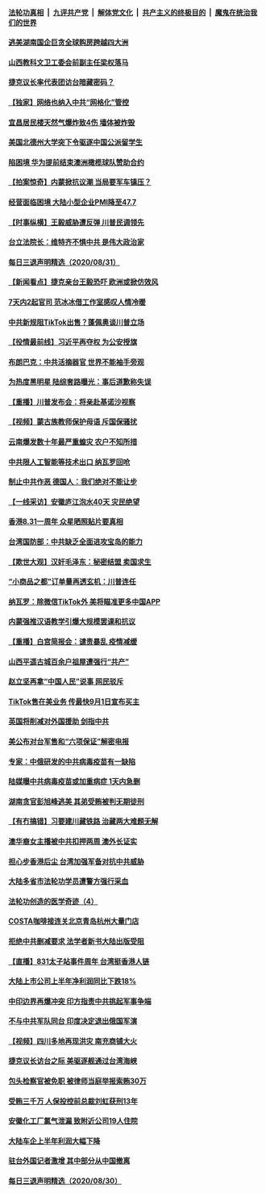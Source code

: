 

####  [法轮功真相](../../../../basic/blob/master/README.md?t=09011702) &nbsp;|&nbsp; [九评共产党](../../../../9ping.md/blob/master/README.md?t=09011702) &nbsp;|&nbsp; [解体党文化](../../../../jtdwh.md/blob/master/README.md?t=09011702)  &nbsp;|&nbsp; [共产主义的终极目的](../../../../gczydzjmd.md/blob/master/README.md?t=09011702) &nbsp;|&nbsp; [魔鬼在统治我们的世界](../../../../mgztzwmdsj.md/blob/master/README.md?t=09011702) 

#### [逃美湖南国企巨贪全球购房跨越四大洲](../pages/nsc413/n12371994.md?t=09011702) 


#### [山西教科文卫工委会前副主任梁权落马](../pages/nsc413/n12371913.md?t=09011702) 

#### [捷克议长率代表团访台暗藏密码？](../pages/nsc413/n12371931.md?t=09011702) 

#### [【独家】网络也纳入中共“网格化”管控](../pages/nsc413/n12371336.md?t=09011702) 

#### [宜昌居民楼天然气爆炸致4伤 墙体被炸毁](../pages/nsc413/n12371872.md?t=09011702) 

#### [美国北德州大学突下令驱逐中国公派留学生](../pages/nsc413/n12371864.md?t=09011702) 

#### [陷困境 华为提前结束澳洲橄榄球队赞助合约](../pages/nsc413/n12371784.md?t=09011702) 

#### [【拍案惊奇】内蒙掀抗议潮 当局要军车镇压？](../pages/nsc413/n12371658.md?t=09011702) 

#### [经营面临困境 大陆小型企业PMI降至47.7](../pages/nsc413/n12371431.md?t=09011702) 

#### [【时事纵横】王毅威胁遭反弹 川普民调领先](../pages/nsc413/n12371068.md?t=09011702) 

#### [台立法院长：维特齐不惧中共 是伟大政治家](../pages/nsc413/n12371794.md?t=09011702) 

#### [每日三退声明精选（2020/08/31）](../pages/nsc413/n12371817.md?t=09011702) 

#### [【新闻看点】捷克亲台王毅恐吓 欧洲或掀仿效风](../pages/nsc413/n12370992.md?t=09011702) 

#### [7天内2起官司 范冰冰借工作室感叹人情冷暖](../pages/nsc413/n12371304.md?t=09011702) 

#### [中共新规阻TikTok出售？蓬佩奥谈川普立场](../pages/nsc413/n12371094.md?t=09011702) 

#### [【役情最前线】习近平再夺权 为公安授旗](../pages/nsc413/n12371037.md?t=09011702) 

#### [布朗巴克：中共活摘器官 世界不能袖手旁观](../pages/nsc413/n12371290.md?t=09011702) 

#### [为热度黑明星 陆综套路曝光：事后道歉称失误](../pages/nsc413/n12371061.md?t=09011702) 

#### [【重播】川普发布会：将亲赴基诺沙视察](../pages/nsc413/n12371025.md?t=09011702) 

#### [【视频】蒙古族教师保护母语 斥国保骚扰](../pages/nsc413/n12371273.md?t=09011702) 

#### [云南爆发数十年最严重蝗灾 农户不知所措](../pages/nsc413/n12371079.md?t=09011702) 

#### [中共限人工智能等技术出口 纳瓦罗回呛](../pages/nsc413/n12371151.md?t=09011702) 

#### [制止中共作恶 德国人：我们绝对不能让步](../pages/nsc413/n12369984.md?t=09011702) 

#### [【一线采访】安徽庐江泡水40天 灾民绝望](../pages/nsc413/n12371062.md?t=09011702) 

#### [香港8.31一周年 众星晒照贴片要真相](../pages/nsc413/n12370874.md?t=09011702) 

#### [台湾国防部：中共缺乏全面进攻宝岛的能力](../pages/nsc413/n12370890.md?t=09011702) 

#### [【欺世大观】汉奸毛泽东：秘密结盟 卖国求生](../pages/nsc413/n12356888.md?t=09011702) 

#### [“小商品之都”订单量再透玄机：川普连任](../pages/nsc413/n12370798.md?t=09011702) 

#### [纳瓦罗：除微信TikTok外 美将瞄准更多中国APP](../pages/nsc413/n12370933.md?t=09011702) 

#### [内蒙强推汉语教学引爆大规模罢课和抗议](../pages/nsc413/n12370380.md?t=09011702) 

#### [【重播】白宫简报会：谴责暴乱 疫情减缓](../pages/nsc413/n12370693.md?t=09011702) 

#### [山西平遥古城百余户祖屋遭强行“共产”](../pages/nsc413/n12370716.md?t=09011702) 

#### [赵立坚再拿“中国人民”说事 网民驳斥](../pages/nsc413/n12370762.md?t=09011702) 

#### [TikTok售在美业务 传最快9月1日宣布买主](../pages/nsc413/n12370714.md?t=09011702) 

#### [英国将削减对外国援助 剑指中共](../pages/nsc413/n12370744.md?t=09011702) 

#### [美公布对台军售和“六项保证”解密电报](../pages/nsc413/n12370691.md?t=09011702) 

#### [专家：中俄研发的中共病毒疫苗有一缺陷](../pages/nsc413/n12370444.md?t=09011702) 

#### [陆媒曝中共病毒疫苗或加重病症 1天内急删](../pages/nsc413/n12370398.md?t=09011702) 

#### [湖南贪官彭旭峰逃美 其弟受贿被判无期徒刑](../pages/nsc413/n12370241.md?t=09011702) 

#### [【有冇搞错】习要建川藏铁路 治藏两大难题无解](../pages/nsc413/n12370434.md?t=09011702) 

#### [澳华裔女主播被中共扣押两周 澳外长证实](../pages/nsc413/n12370291.md?t=09011702) 

#### [担心步香港后尘 台湾加强军备对抗中共威胁](../pages/nsc413/n12370215.md?t=09011702) 

#### [大陆多省市法轮功学员遭警方强行采血](../pages/nsc413/n12368719.md?t=09011702) 

#### [法轮功创造的医学奇迹（4）](../pages/nsc413/n12361957.md?t=09011702) 


#### [COSTA咖啡接连关北京青岛杭州大量门店](../pages/nsc413/n12370015.md?t=09011702) 

#### [拒绝中共删减要求 法学者新书大陆出版受阻](../pages/nsc413/n12369973.md?t=09011702) 

#### [【直播】831太子站事件周年 台湾挺香港人链](../pages/nsc413/n12369753.md?t=09011702) 

#### [大陆上市公司上半年净利润同比下跌18%](../pages/nsc413/n12369328.md?t=09011702) 

#### [中印边界再爆冲突 印方指责中共挑起军事争端](../pages/nsc413/n12369820.md?t=09011702) 

#### [不与中共军队同台 印度决定退出俄国军演](../pages/nsc413/n12369252.md?t=09011702) 

#### [【视频】四川多地再现洪灾 南充商铺大火](../pages/nsc413/n12369592.md?t=09011702) 

#### [捷克议长访台之际 美驱逐舰通过台湾海峡](../pages/nsc413/n12369702.md?t=09011702) 

#### [包头检察官被免职 被律师当庭举报索贿30万](../pages/nsc413/n12369507.md?t=09011702) 

#### [受贿三千万 人保投控前总裁刘虹获刑13年](../pages/nsc413/n12369368.md?t=09011702) 

#### [安徽化工厂氯气泄漏 致附近公司19人住院](../pages/nsc413/n12369330.md?t=09011702) 

#### [大陆车企上半年利润大幅下降](../pages/nsc413/n12368772.md?t=09011702) 

#### [驻台外国记者激增 其中部分从中国撤离](../pages/nsc413/n12369002.md?t=09011702) 

#### [每日三退声明精选（2020/08/30）](../pages/nsc413/n12369185.md?t=09011702) 

